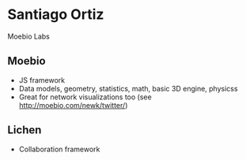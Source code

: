 # Santiago Ortiz
Moebio Labs

## Moebio
* JS framework
* Data models, geometry, statistics, math, basic 3D engine, physicss
* Great for network visualizations too (see http://moebio.com/newk/twitter/)

## Lichen
* Collaboration framework